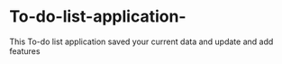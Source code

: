 # To-do-list-application-
This To-do list application saved your current data and update and add features 
